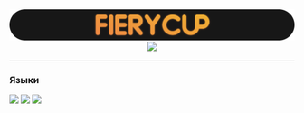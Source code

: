 <div id="header" align="center">
  <img src="./FieryCup_title.svg" width="1920" alt="FieryCup"/>
</div>

<div id="social" align="center">
  <a href="https://discordapp.com/users/560859915380326422/"><img src=https://img.shields.io/badge/-Discord-black?style=for-the-badge&logo=discord&logoColor=black&color=black&labelColor=EF8843><a/>
</div>
  
 ---

### Языки
<!--  ![](https://img.shields.io/badge/-Python-black?style=for-the-badge&logo=python&logoColor=black&color=black&labelColor=EF8843)
  ![](https://img.shields.io/badge/-C%23-black?style=for-the-badge&logo=csharp&logoColor=black&color=black&labelColor=EF8843)
  ![](https://img.shields.io/badge/-Java-black?style=for-the-badge&logo=java&logoColor=black&color=black&labelColor=EF8843) -->
  
  ![](https://img.shields.io/badge/-Python-black?style=for-the-badge&color=black&labelColor=EF8843)
  ![](https://img.shields.io/badge/-C%23-black?style=for-the-badge&color=black&labelColor=EF8843)
  ![](https://img.shields.io/badge/-Java-black?style=for-the-badge&color=black&labelColor=EF8843)
<!--   ![](https://img.shields.io/badge/-Lua-black?style=for-the-badge&logo=lua&logoColor=white) -->
<!--   ![](https://img.shields.io/badge/-csharp-black?style=for-the-badge&logo=csharp&logoColor=white) -->


<!--
### [🏆 GitHub Profile Trophy](https://github.com/fierycup/github-profile-trophy)
  ![trophy](https://github-profile-trophy.vercel.app/?username=fierycup&theme=onestar&no-frame=true)
-->
